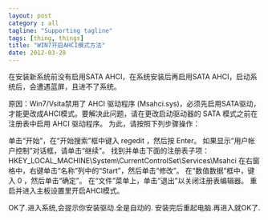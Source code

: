 ```yaml
---
layout: post
category : all
tagline: "Supporting tagline"
tags: [thing, things]
title: "WIN7开启AHCI模式方法"
date: 2012-03-28
---
```

在安装新系统前没有启用SATA AHCI，在系统安装后再启用SATA AHCI，启动系统后，会遭遇蓝屏，且进不了系统。

原因：Win7/Vsita禁用了 AHCI 驱动程序 (Msahci.sys)，必须先启用SATA驱动，才能更改成AHCI模式。要解决此问题，请在更改启动驱动器的 SATA 模式之前在注册表中启用 AHCI 驱动程序。
为此，请按照下列步骤操作：

单击“开始”，在“开始搜索”框中键入 regedit ，然后按 Enter。
如果显示“用户帐户控制”对话框，请单击“继续”。
找到并单击下面的注册表子项： HKEY_LOCAL_MACHINE\System\CurrentControlSet\Services\Msahci
在右窗格中，右键单击“名称”列中的“Start”，然后单击“修改”。
在“数值数据”框中，键入 0 ，然后单击“确定”。
在“文件”菜单上，单击“退出”以关闭注册表编辑器。
重启并进入主板设置里开启AHCI模式。

OK了.进入系统,会提示你安装驱动.全是自动的.
安装完后重起电脑.再进入就OK了.